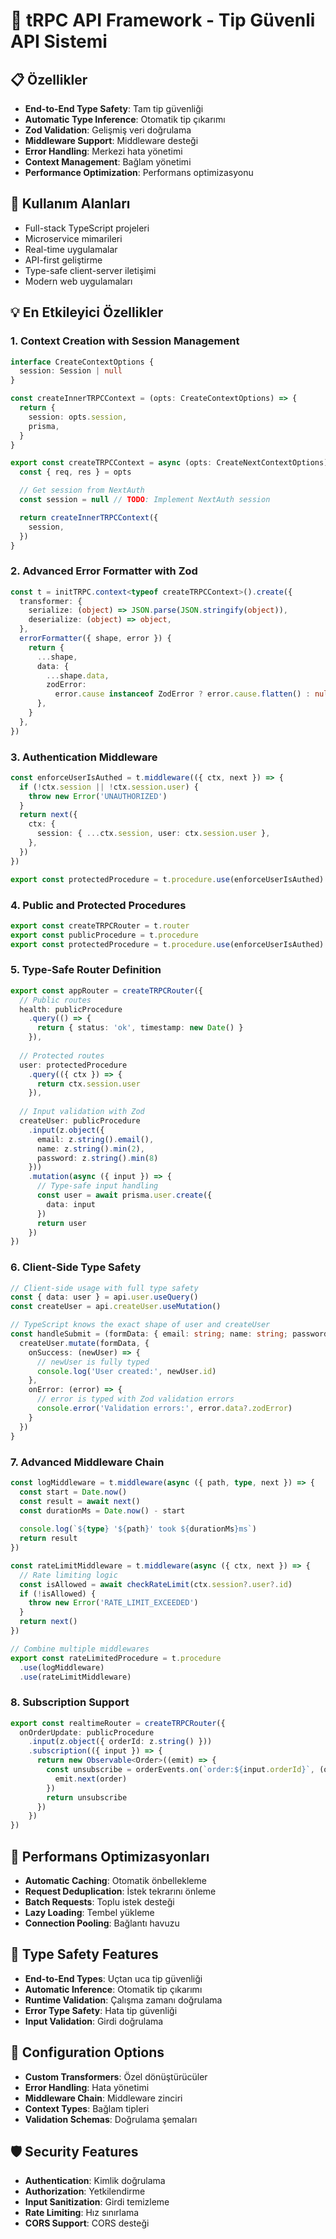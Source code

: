 # 🔗 tRPC API Framework - Tip Güvenli API Sistemi

## 📋 Özellikler
- **End-to-End Type Safety**: Tam tip güvenliği
- **Automatic Type Inference**: Otomatik tip çıkarımı
- **Zod Validation**: Gelişmiş veri doğrulama
- **Middleware Support**: Middleware desteği
- **Error Handling**: Merkezi hata yönetimi
- **Context Management**: Bağlam yönetimi
- **Performance Optimization**: Performans optimizasyonu

## 🎯 Kullanım Alanları
- Full-stack TypeScript projeleri
- Microservice mimarileri
- Real-time uygulamalar
- API-first geliştirme
- Type-safe client-server iletişimi
- Modern web uygulamaları

## 💡 En Etkileyici Özellikler

### 1. Context Creation with Session Management
```typescript
interface CreateContextOptions {
  session: Session | null
}

const createInnerTRPCContext = (opts: CreateContextOptions) => {
  return {
    session: opts.session,
    prisma,
  }
}

export const createTRPCContext = async (opts: CreateNextContextOptions) => {
  const { req, res } = opts

  // Get session from NextAuth
  const session = null // TODO: Implement NextAuth session

  return createInnerTRPCContext({
    session,
  })
}
```

### 2. Advanced Error Formatter with Zod
```typescript
const t = initTRPC.context<typeof createTRPCContext>().create({
  transformer: {
    serialize: (object) => JSON.parse(JSON.stringify(object)),
    deserialize: (object) => object,
  },
  errorFormatter({ shape, error }) {
    return {
      ...shape,
      data: {
        ...shape.data,
        zodError:
          error.cause instanceof ZodError ? error.cause.flatten() : null,
      },
    }
  },
})
```

### 3. Authentication Middleware
```typescript
const enforceUserIsAuthed = t.middleware(({ ctx, next }) => {
  if (!ctx.session || !ctx.session.user) {
    throw new Error('UNAUTHORIZED')
  }
  return next({
    ctx: {
      session: { ...ctx.session, user: ctx.session.user },
    },
  })
})

export const protectedProcedure = t.procedure.use(enforceUserIsAuthed)
```

### 4. Public and Protected Procedures
```typescript
export const createTRPCRouter = t.router
export const publicProcedure = t.procedure
export const protectedProcedure = t.procedure.use(enforceUserIsAuthed)
```

### 5. Type-Safe Router Definition
```typescript
export const appRouter = createTRPCRouter({
  // Public routes
  health: publicProcedure
    .query(() => {
      return { status: 'ok', timestamp: new Date() }
    }),
    
  // Protected routes
  user: protectedProcedure
    .query(({ ctx }) => {
      return ctx.session.user
    }),
    
  // Input validation with Zod
  createUser: publicProcedure
    .input(z.object({
      email: z.string().email(),
      name: z.string().min(2),
      password: z.string().min(8)
    }))
    .mutation(async ({ input }) => {
      // Type-safe input handling
      const user = await prisma.user.create({
        data: input
      })
      return user
    })
})
```

### 6. Client-Side Type Safety
```typescript
// Client-side usage with full type safety
const { data: user } = api.user.useQuery()
const createUser = api.createUser.useMutation()

// TypeScript knows the exact shape of user and createUser
const handleSubmit = (formData: { email: string; name: string; password: string }) => {
  createUser.mutate(formData, {
    onSuccess: (newUser) => {
      // newUser is fully typed
      console.log('User created:', newUser.id)
    },
    onError: (error) => {
      // error is typed with Zod validation errors
      console.error('Validation errors:', error.data?.zodError)
    }
  })
}
```

### 7. Advanced Middleware Chain
```typescript
const logMiddleware = t.middleware(async ({ path, type, next }) => {
  const start = Date.now()
  const result = await next()
  const durationMs = Date.now() - start
  
  console.log(`${type} '${path}' took ${durationMs}ms`)
  return result
})

const rateLimitMiddleware = t.middleware(async ({ ctx, next }) => {
  // Rate limiting logic
  const isAllowed = await checkRateLimit(ctx.session?.user?.id)
  if (!isAllowed) {
    throw new Error('RATE_LIMIT_EXCEEDED')
  }
  return next()
})

// Combine multiple middlewares
export const rateLimitedProcedure = t.procedure
  .use(logMiddleware)
  .use(rateLimitMiddleware)
```

### 8. Subscription Support
```typescript
export const realtimeRouter = createTRPCRouter({
  onOrderUpdate: publicProcedure
    .input(z.object({ orderId: z.string() }))
    .subscription(({ input }) => {
      return new Observable<Order>((emit) => {
        const unsubscribe = orderEvents.on(`order:${input.orderId}`, (order) => {
          emit.next(order)
        })
        return unsubscribe
      })
    })
})
```

## 🚀 Performans Optimizasyonları
- **Automatic Caching**: Otomatik önbellekleme
- **Request Deduplication**: İstek tekrarını önleme
- **Batch Requests**: Toplu istek desteği
- **Lazy Loading**: Tembel yükleme
- **Connection Pooling**: Bağlantı havuzu

## 📱 Type Safety Features
- **End-to-End Types**: Uçtan uca tip güvenliği
- **Automatic Inference**: Otomatik tip çıkarımı
- **Runtime Validation**: Çalışma zamanı doğrulama
- **Error Type Safety**: Hata tip güvenliği
- **Input Validation**: Girdi doğrulama

## 🔧 Configuration Options
- **Custom Transformers**: Özel dönüştürücüler
- **Error Handling**: Hata yönetimi
- **Middleware Chain**: Middleware zinciri
- **Context Types**: Bağlam tipleri
- **Validation Schemas**: Doğrulama şemaları

## 🛡️ Security Features
- **Authentication**: Kimlik doğrulama
- **Authorization**: Yetkilendirme
- **Input Sanitization**: Girdi temizleme
- **Rate Limiting**: Hız sınırlama
- **CORS Support**: CORS desteği 